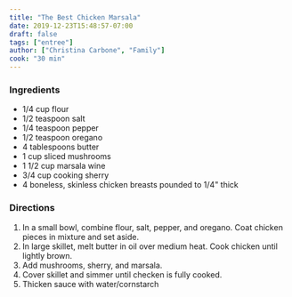 ```yaml
---
title: "The Best Chicken Marsala"
date: 2019-12-23T15:48:57-07:00
draft: false
tags: ["entree"]
author: ["Christina Carbone", "Family"]
cook: "30 min"
---
```


### Ingredients
- 1/4 cup flour
- 1/2 teaspoon salt
- 1/4 teaspoon pepper
- 1/2 teaspoon oregano
- 4 tablespoons butter
- 1 cup sliced mushrooms
- 1 1/2 cup marsala wine
- 3/4 cup cooking sherry
- 4 boneless, skinless chicken breasts pounded to 1/4" thick

### Directions
1. In a small bowl, combine flour, salt, pepper, and oregano. Coat chicken pieces in mixture and set aside. 
1. In large skillet, melt butter in oil over medium heat. Cook chicken until lightly brown. 
1. Add mushrooms, sherry, and marsala. 
1. Cover skillet and simmer until checken is fully cooked. 
1. Thicken sauce with water/cornstarch 
